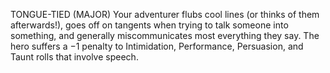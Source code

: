 TONGUE-TIED (MAJOR)
Your adventurer flubs cool lines (or thinks of them afterwards!), goes off on tangents when trying to talk someone into something, and generally miscommunicates most everything they say.
The hero suffers a −1 penalty to Intimidation, Performance, Persuasion, and Taunt rolls that involve speech.